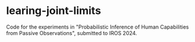 # learing-joint-limits
Code for the experiments in "Probabilistic Inference of Human Capabilities from Passive Observations", submitted to IROS 2024.
